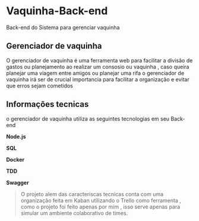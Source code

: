 # Vaquinha-Back-end
Back-end do Sistema para gerenciar vaquinha

## Gerenciador de vaquinha 
O gerenciador de vaquinha é uma ferramenta web para facilitar a divisão de gastos ou planejamento ao realizar um consosio ou vaquinha , caso queira planejar uma viagem entre amigos ou planejar uma rifa o gerenciador de vaquinha irá ser de crucial importancia para facilitar a organização e evitar que erros sejam cometidos

## Informações tecnicas

o gerenciador de vaquinha utiliza as seguintes tecnologias em seu Back-end

**Node.js**

**SQL**

**Docker**

**TDD**

**Swagger**

>O projeto alem das caracteriscas tecnicas conta com uma organização feita em Kaban utilizando o Trello como ferramenta , como o projeto foi feito apenas por mim , isso serve apenas para simular um ambiente colaborativo de times.



